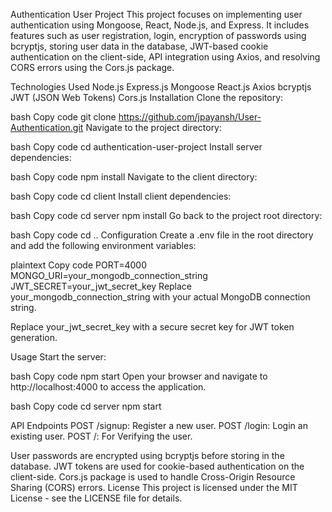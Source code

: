 Authentication User Project
This project focuses on implementing user authentication using Mongoose, React, Node.js, and Express. It includes features such as user registration, login, encryption of passwords using bcryptjs, storing user data in the database, JWT-based cookie authentication on the client-side, API integration using Axios, and resolving CORS errors using the Cors.js package.

Technologies Used
Node.js
Express.js
Mongoose
React.js
Axios
bcryptjs
JWT (JSON Web Tokens)
Cors.js
Installation
Clone the repository:

bash
Copy code
git clone https://github.com/jpayansh/User-Authentication.git
Navigate to the project directory:

bash
Copy code
cd authentication-user-project
Install server dependencies:

bash
Copy code
npm install
Navigate to the client directory:

bash
Copy code
cd client
Install client dependencies:

bash
Copy code
cd server
npm install
Go back to the project root directory:

bash
Copy code
cd ..
Configuration
Create a .env file in the root directory and add the following environment variables:

plaintext
Copy code
PORT=4000
MONGO_URI=your_mongodb_connection_string
JWT_SECRET=your_jwt_secret_key
Replace your_mongodb_connection_string with your actual MongoDB connection string.

Replace your_jwt_secret_key with a secure secret key for JWT token generation.

Usage
Start the server:

bash
Copy code
npm start
Open your browser and navigate to http://localhost:4000 to access the application.

bash
Copy code
cd server
npm start

API Endpoints
POST /signup: Register a new user.
POST /login: Login an existing user.
POST /: For Verifying the user.

User passwords are encrypted using bcryptjs before storing in the database.
JWT tokens are used for cookie-based authentication on the client-side.
Cors.js package is used to handle Cross-Origin Resource Sharing (CORS) errors.
License
This project is licensed under the MIT License - see the LICENSE file for details.
